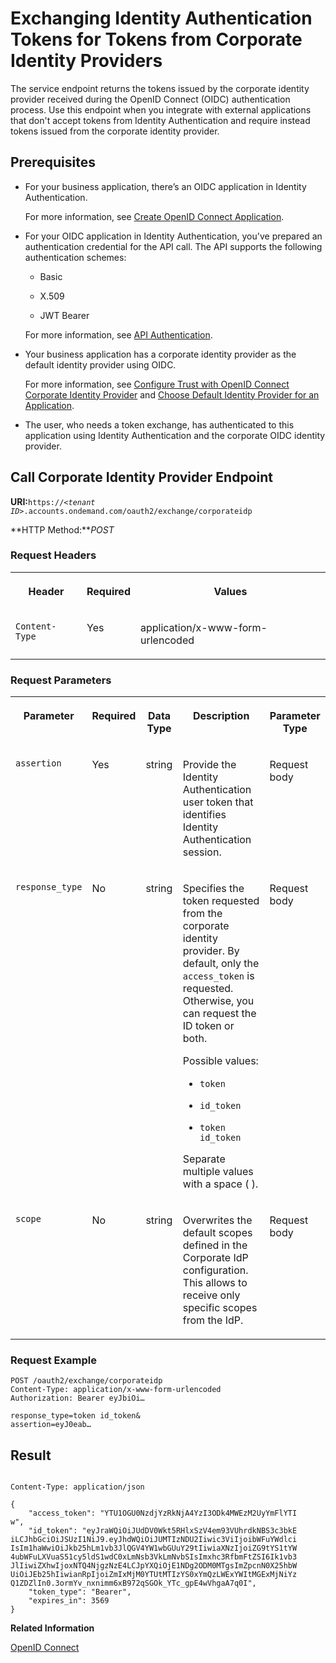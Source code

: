 <!-- loioa66753aa32314f089c8d4dc4aa59b65d -->

# Exchanging Identity Authentication Tokens for Tokens from Corporate Identity Providers

The service endpoint returns the tokens issued by the corporate identity provider received during the OpenID Connect \(OIDC\) authentication process. Use this endpoint when you integrate with external applications that don't accept tokens from Identity Authentication and require instead tokens issued from the corporate identity provider.



<a name="loioa66753aa32314f089c8d4dc4aa59b65d__section_m3q_bhz_rfb"/>

## Prerequisites

-   For your business application, there’s an OIDC application in Identity Authentication.

    For more information, see [Create OpenID Connect Application](../Operation-Guide/create-openid-connect-application-62fb1c3.md).

-   For your OIDC application in Identity Authentication, you've prepared an authentication credential for the API call. The API supports the following authentication schemes:

    -   Basic

    -   X.509

    -   JWT Bearer


    For more information, see [API Authentication](../Operation-Guide/api-authentication-9d200d5.md).

-   Your business application has a corporate identity provider as the default identity provider using OIDC.

    For more information, see [Configure Trust with OpenID Connect Corporate Identity Provider](../Operation-Guide/configure-trust-with-openid-connect-corporate-identity-provider-8ff83a1.md) and [Choose Default Identity Provider for an Application](../Operation-Guide/choose-default-identity-provider-for-an-application-e9d8274.md).

-   The user, who needs a token exchange, has authenticated to this application using Identity Authentication and the corporate OIDC identity provider.




<a name="loioa66753aa32314f089c8d4dc4aa59b65d__section_unk_zjw_wsb"/>

## **Call Corporate Identity Provider Endpoint**

**URI:**<code>https://<i class="varname">&lt;tenant ID&gt;</i>.accounts.ondemand.com/oauth2/exchange/corporateidp</code>

**HTTP Method:***POST*



### Request Headers


<table>
<tr>
<th valign="top">

Header



</th>
<th valign="top">

Required



</th>
<th valign="top">

Values



</th>
</tr>
<tr>
<td valign="top">

`Content-Type`



</td>
<td valign="top">

Yes



</td>
<td valign="top">

application/x-www-form-urlencoded



</td>
</tr>
</table>



### Request Parameters


<table>
<tr>
<th valign="top">

Parameter



</th>
<th valign="top">

Required



</th>
<th valign="top">

Data Type



</th>
<th valign="top">

Description



</th>
<th valign="top">

Parameter Type



</th>
</tr>
<tr>
<td valign="top">

`assertion`



</td>
<td valign="top">

Yes



</td>
<td valign="top">

string



</td>
<td valign="top">

Provide the Identity Authentication user token that identifies Identity Authentication session.



</td>
<td valign="top">

Request body



</td>
</tr>
<tr>
<td valign="top">

`response_type`



</td>
<td valign="top">

No



</td>
<td valign="top">

string



</td>
<td valign="top">

Specifies the token requested from the corporate identity provider. By default, only the `access_token` is requested. Otherwise, you can request the ID token or both.

Possible values:

-   `token`

-   `id_token`

-   `token` `id_token`


Separate multiple values with a space \( \).



</td>
<td valign="top">

Request body



</td>
</tr>
<tr>
<td valign="top">

`scope`



</td>
<td valign="top">

No



</td>
<td valign="top">

string



</td>
<td valign="top">

Overwrites the default scopes defined in the Corporate IdP configuration. This allows to receive only specific scopes from the IdP.



</td>
<td valign="top">

Request body



</td>
</tr>
</table>



### Request Example

```
POST /oauth2/exchange/corporateidp
Content-Type: application/x-www-form-urlencoded
Authorization: Bearer eyJbiOi…
 
response_type=token id_token&
assertion=eyJ0eab…
```



## **Result**

```
	
Content-Type: application/json
 
{
    "access_token": "YTU1OGU0NzdjYzRkNjA4YzI3ODk4MWEzM2UyYmFlYTI
w",
    "id_token": "eyJraWQiOiJUdDV0Wkt5RHlxSzV4em93VUhrdkNBS3c3bkE
iLCJhbGciOiJSUzI1NiJ9.eyJhdWQiOiJUMTIzNDU2Iiwic3ViIjoibWFuYWdlci
IsIm1haWwiOiJkb25hLm1vb3JlQGV4YW1wbGUuY29tIiwiaXNzIjoiZG9tYS1tYW
4ubWFuLXVuaS51cy5ldS1wdC0xLmNsb3VkLmNvbSIsImxhc3RfbmFtZSI6Ik1vb3
JlIiwiZXhwIjoxNTQ4NjgzNzE4LCJpYXQiOjE1NDg2ODM0MTgsImZpcnN0X25hbW
UiOiJEb25hIiwianRpIjoiZmIxMjM0YTUtMTIzYS0xYmQzLWExYWItMGExMjNiYz
Q1ZDZlIn0.3ormYv_nxnimm6xB972qSGOk_YTc_gpE4wVhgaA7q0I",
    "token_type": "Bearer",
    "expires_in": 3569
}
```

 

**Related Information**  


[OpenID Connect](../Operation-Guide/openid-connect-a789c9c.md "You can use Identity Authentication for authentication in OpenID Connect protected applications.")

